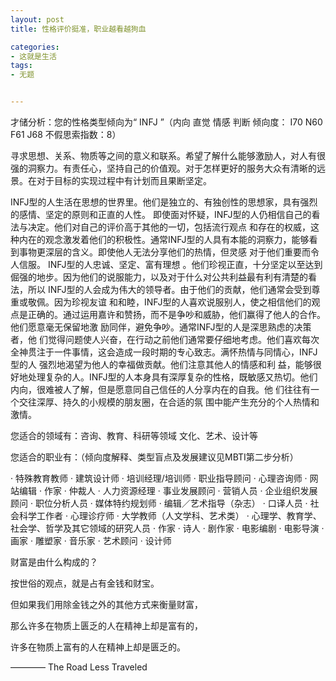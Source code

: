 ```yaml
---
layout: post
title: 性格评价挺准，职业越看越狗血

categories:
- 这就是生活
tags:
- 无题


---
```

才储分析：您的性格类型倾向为“ INFJ ”（内向 直觉 情感 判断 倾向度： I70 N60 F61 J68  不假思索指数：8）

寻求思想、关系、物质等之间的意义和联系。希望了解什么能够激励人，对人有很强的洞察力。有责任心，坚持自己的价值观。对于怎样更好的服务大众有清晰的远景。在对于目标的实现过程中有计划而且果断坚定。

INFJ型的人生活在思想的世界里。他们是独立的、有独创性的思想家，具有强烈的感情、坚定的原则和正直的人性。 即使面对怀疑，INFJ型的人仍相信自己的看法与决定。他们对自己的评价高于其他的一切，包括流行观点 和存在的权威，这种内在的观念激发着他们的积极性。通常INFJ型的人具有本能的洞察力，能够看到事物更深层的含义。即使他人无法分享他们的热情，但灵感 对于他们重要而令人信服。 INFJ型的人忠诚、坚定、富有理想 。他们珍视正直，十分坚定以至达到倔强的地步。因为他们的说服能力，以及对于什么对公共利益最有利有清楚的看法，所以 INFJ型的人会成为伟大的领导者。由于他们的贡献，他们通常会受到尊重或敬佩。因为珍视友谊 和和睦，INFJ型的人喜欢说服别人，使之相信他们的观点是正确的。通过运用嘉许和赞扬，而不是争吵和威胁，他们赢得了他人的合作。他们愿意毫无保留地激 励同伴，避免争吵。通常INFJ型的人是深思熟虑的决策者，他 们觉得问题使人兴奋，在行动之前他们通常要仔细地考虑。他们喜欢每次全神贯注于一件事情，这会造成一段时期的专心致志。满怀热情与同情心，INFJ型的人 强烈地渴望为他人的幸福做贡献。他们注意其他人的情感和利 益，能够很好地处理复杂的人。INFJ型的人本身具有深厚复杂的性格，既敏感又热切。他们内向，很难被人了解，但是愿意同自己信任的人分享内在的自我。他 们往往有一个交往深厚、持久的小规模的朋友圈，在合适的氛 围中能产生充分的个人热情和激情。

您适合的领域有：咨询、教育、科研等领域 文化、艺术、设计等

您适合的职业有：（倾向度解释、类型盲点及发展建议见MBTI第二步分析）

· 特殊教育教师
· 建筑设计师
· 培训经理/培训师
· 职业指导顾问
· 心理咨询师
· 网站编辑
· 作家
· 仲裁人
· 人力资源经理
· 事业发展顾问
· 营销人员
· 企业组织发展顾问
· 职位分析人员
· 媒体特约规划师
· 编辑／艺术指导（杂志）
· 口译人员
· 社会科学工作者
· 心理诊疗师
· 大学教师（人文学科、艺术类）
· 心理学、教育学、社会学、哲学及其它领域的研究人员
· 作家
· 诗人
· 剧作家
· 电影编剧
· 电影导演
· 画家
· 雕塑家
· 音乐家
· 艺术顾问
· 设计师

财富是由什么构成的？

按世俗的观点，就是占有金钱和财宝。

但如果我们用除金钱之外的其他方式来衡量财富，

那么许多在物质上匮乏的人在精神上却是富有的，

许多在物质上富有的人在精神上却是匮乏的。

———— The Road Less Traveled